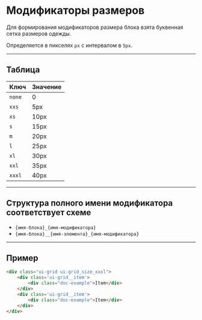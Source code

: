<!--
docs/base/sizes|10
-->

# Модификаторы размеров

Для формирования модификаторов размера блока взята буквенная сетка размеров одежды.

Определяется в пикселях `px` с интервалом в `5px`.

---

## Таблица

|  Ключ  | Значение |
|--------|----------|
| `none` |   0      |
| `xxs`  |   5px    |
| `xs`   |   10px   |
| `s`    |   15px   |
| `m`    |   20px   |
| `l`    |   25px   |
| `xl`   |   30px   |
| `xxl`  |   35px   |
| `xxxl` |   40px   |

---

## Структура полного имени модификатора соответствует схеме

- `{имя-блока}_{имя-модификатора}`
- `{имя-блока}__{имя-элемента}_{имя-модификатора}`

---

## Пример

``` html
<div class="ui-grid ui-grid_size_xxxl">
    <div class='ui-grid__item'>
        <div class="doc-example">Item</div>
    </div>
    <div class='ui-grid__item'>
        <div class="doc-example">Item</div>
    </div>
</div>
```
